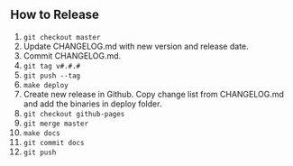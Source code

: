 ## How to Release
1. `git checkout master`
1. Update CHANGELOG.md with new version and release date.
1. Commit CHANGELOG.md.
1. `git tag v#.#.#`
1. `git push --tag`
1. `make deploy`
1. Create new release in Github. Copy change list from CHANGELOG.md and add the binaries in deploy folder.
1. `git checkout github-pages`
1. `git merge master`
1. `make docs`
1. `git commit docs`
1. `git push`

